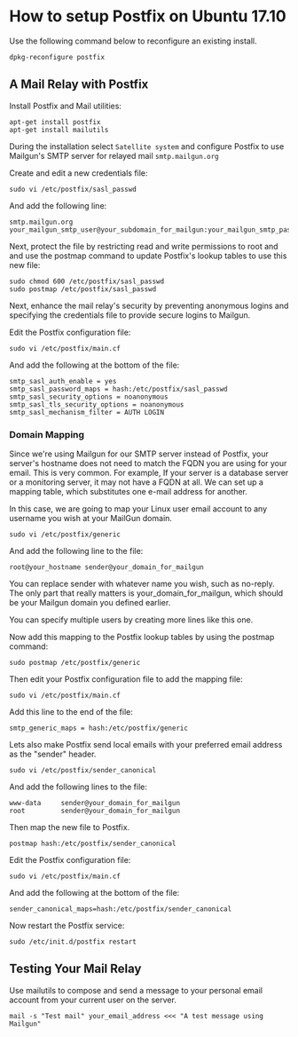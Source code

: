 # How to setup Postfix on Ubuntu 17.10

Use the following command below to reconfigure an existing install.

```
dpkg-reconfigure postfix
```

## A Mail Relay with Postfix

Install Postfix and Mail utilities:

```
apt-get install postfix
apt-get install mailutils
```

During the installation select `Satellite system` and configure Postfix
to use Mailgun's SMTP server for relayed mail `smtp.mailgun.org`

Create and edit a new credentials file:

```
sudo vi /etc/postfix/sasl_passwd
```

And add the following line:

```
smtp.mailgun.org your_mailgun_smtp_user@your_subdomain_for_mailgun:your_mailgun_smtp_password
```

Next, protect the file by restricting read and write permissions to root and and use the postmap command to update Postfix's lookup tables to use this new file:

```
sudo chmod 600 /etc/postfix/sasl_passwd
sudo postmap /etc/postfix/sasl_passwd
```

Next, enhance the mail relay's security by preventing anonymous logins
and specifying the credentials file to provide secure logins to Mailgun.

Edit the Postfix configuration file:

```
sudo vi /etc/postfix/main.cf
```

And add the following at the bottom of the file:

```
smtp_sasl_auth_enable = yes
smtp_sasl_password_maps = hash:/etc/postfix/sasl_passwd
smtp_sasl_security_options = noanonymous
smtp_sasl_tls_security_options = noanonymous
smtp_sasl_mechanism_filter = AUTH LOGIN
```

### Domain Mapping

Since we're using Mailgun for our SMTP server instead of Postfix, your server's hostname does not need to match the FQDN you are using for your email. This is very common. For example, If your server is a database server or a monitoring server, it may not have a FQDN at all. We can set up a mapping table, which substitutes one e-mail address for another.

In this case, we are going to map your Linux user email account to any username you wish at your MailGun domain.

```
sudo vi /etc/postfix/generic
```

And add the following line to the file:

```
root@your_hostname sender@your_domain_for_mailgun
```

You can replace sender with whatever name you wish, such as no-reply. The only part that really matters is your_domain_for_mailgun, which should be your Mailgun domain you defined earlier.

You can specify multiple users by creating more lines like this one.

Now add this mapping to the Postfix lookup tables by using the postmap command:

```
sudo postmap /etc/postfix/generic
```

Then edit your Postfix configuration file to add the mapping file:

```
sudo vi /etc/postfix/main.cf
```

Add this line to the end of the file:

```
smtp_generic_maps = hash:/etc/postfix/generic
```

Lets also make Postfix send local emails with your preferred email address as the "sender" header.

```
sudo vi /etc/postfix/sender_canonical
```

And add the following lines to the file:

```
www-data     sender@your_domain_for_mailgun
root         sender@your_domain_for_mailgun
```

Then map the new file to Postfix.

```
postmap hash:/etc/postfix/sender_canonical
```

Edit the Postfix configuration file:

```
sudo vi /etc/postfix/main.cf
```

And add the following at the bottom of the file:

```
sender_canonical_maps=hash:/etc/postfix/sender_canonical
```

Now restart the Postfix service:

```
sudo /etc/init.d/postfix restart
```

## Testing Your Mail Relay

Use mailutils to compose and send a message to your personal email account from your current user on the server.

```
mail -s "Test mail" your_email_address <<< "A test message using Mailgun"
```
